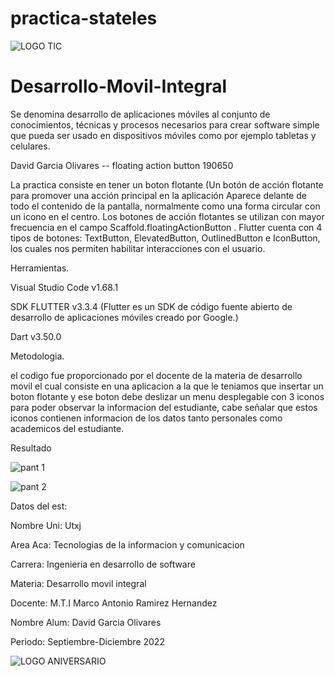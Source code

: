 # practica-stateles

![LOGO TIC](https://user-images.githubusercontent.com/101015897/194675549-6a3ebd9b-271e-4d62-8041-f885045a6b4e.jpg)

# Desarrollo-Movil-Integral
Se denomina desarrollo de aplicaciones móviles al conjunto de conocimientos, técnicas y procesos necesarios para crear software simple que pueda ser usado en dispositivos móviles como por ejemplo tabletas y celulares.

David Garcia Olivares -- floating action button 190650

La practica consiste en tener un boton flotante (Un botón de acción flotante para promover una acción principal en la aplicación
Aparece delante de todo el contenido de la pantalla, normalmente como una forma circular con un icono en el centro.
Los botones de acción flotantes se utilizan con mayor frecuencia en el campo Scaffold.floatingActionButton .
Flutter cuenta con 4 tipos de botones: TextButton, ElevatedButton, OutlinedButton e IconButton, los cuales nos permiten habilitar interacciones con el usuario.

Herramientas.

Visual Studio Code v1.68.1

SDK FLUTTER  v3.3.4 (Flutter es un SDK de código fuente abierto de desarrollo de aplicaciones móviles creado por Google.)

Dart v3.50.0

Metodologia.

el codigo fue proporcionado por el docente de la materia de desarrollo movil el cual consiste en
una aplicacion a la que le teniamos que insertar un boton flotante y ese boton debe deslizar un menu desplegable
con 3 iconos para poder observar la informacion del estudiante, cabe señalar que estos iconos contienen informacion 
de los datos tanto personales como academicos del estudiante.


Resultado 

![pant 1](https://user-images.githubusercontent.com/101015897/194675500-55bcb342-7312-42a3-b2fc-d8599149d082.jpeg)


![pant 2](https://user-images.githubusercontent.com/101015897/194675519-98568e45-8de9-4ce0-8608-ac3d2cd4cdd2.jpeg)

Datos del est:

Nombre Uni: Utxj

Area Aca: Tecnologias de la informacion y comunicacion 

Carrera: Ingenieria en desarrollo de software

Materia: Desarrollo movil integral

Docente: M.T.I Marco Antonio Ramirez Hernandez

Nombre Alum: David Garcia Olivares

Periodo: Septiembre-Diciembre 2022

![LOGO ANIVERSARIO](https://user-images.githubusercontent.com/101015897/194675556-9c0e53a4-6281-4cc2-bdb5-d84a361b0d78.png)

